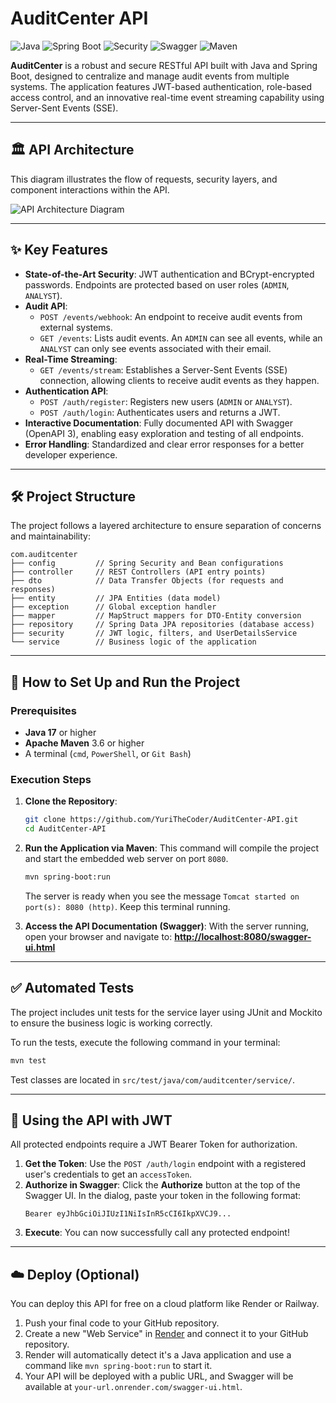 # AuditCenter API

![Java](https://img.shields.io/badge/Java-17-blue)
![Spring Boot](https://img.shields.io/badge/Spring%20Boot-3.3.1-brightgreen)
![Security](https://img.shields.io/badge/Security-JWT%20&%20BCrypt-critical)
![Swagger](https://img.shields.io/badge/Swagger-OpenAPI%203-blueviolet)
![Maven](https://img.shields.io/badge/Build-Maven-orange)

**AuditCenter** is a robust and secure RESTful API built with Java and Spring Boot, designed to centralize and manage audit events from multiple systems. The application features JWT-based authentication, role-based access control, and an innovative real-time event streaming capability using Server-Sent Events (SSE).

---

## 🏛️ API Architecture

This diagram illustrates the flow of requests, security layers, and component interactions within the API.

![API Architecture Diagram](https://i.ibb.co/4g1g0gtS/Editor-Mermaid-Chart-2025-06-28-151636.png)

---

## ✨ Key Features

- **State-of-the-Art Security**: JWT authentication and BCrypt-encrypted passwords. Endpoints are protected based on user roles (`ADMIN`, `ANALYST`).
- **Audit API**:
  - `POST /events/webhook`: An endpoint to receive audit events from external systems.
  - `GET /events`: Lists audit events. An `ADMIN` can see all events, while an `ANALYST` can only see events associated with their email.
- **Real-Time Streaming**:
  - `GET /events/stream`: Establishes a Server-Sent Events (SSE) connection, allowing clients to receive audit events as they happen.
- **Authentication API**:
  - `POST /auth/register`: Registers new users (`ADMIN` or `ANALYST`).
  - `POST /auth/login`: Authenticates users and returns a JWT.
- **Interactive Documentation**: Fully documented API with Swagger (OpenAPI 3), enabling easy exploration and testing of all endpoints.
- **Error Handling**: Standardized and clear error responses for a better developer experience.

---

## 🛠️ Project Structure

The project follows a layered architecture to ensure separation of concerns and maintainability:

```
com.auditcenter
├── config         // Spring Security and Bean configurations
├── controller     // REST Controllers (API entry points)
├── dto            // Data Transfer Objects (for requests and responses)
├── entity         // JPA Entities (data model)
├── exception      // Global exception handler
├── mapper         // MapStruct mappers for DTO-Entity conversion
├── repository     // Spring Data JPA repositories (database access)
├── security       // JWT logic, filters, and UserDetailsService
└── service        // Business logic of the application
```

---

## 🚀 How to Set Up and Run the Project

### Prerequisites
- **Java 17** or higher
- **Apache Maven** 3.6 or higher
- A terminal (`cmd`, `PowerShell`, or `Git Bash`)

### Execution Steps

1.  **Clone the Repository**:
    ```bash
    git clone https://github.com/YuriTheCoder/AuditCenter-API.git
    cd AuditCenter-API
    ```

2.  **Run the Application via Maven**:
    This command will compile the project and start the embedded web server on port `8080`.
    ```bash
    mvn spring-boot:run
    ```
    The server is ready when you see the message `Tomcat started on port(s): 8080 (http)`. Keep this terminal running.

3.  **Access the API Documentation (Swagger)**:
    With the server running, open your browser and navigate to:
    [**http://localhost:8080/swagger-ui.html**](http://localhost:8080/swagger-ui.html)

---

## ✅ Automated Tests

The project includes unit tests for the service layer using JUnit and Mockito to ensure the business logic is working correctly.

To run the tests, execute the following command in your terminal:
```bash
mvn test
```
Test classes are located in `src/test/java/com/auditcenter/service/`.

---

## 🔐 Using the API with JWT

All protected endpoints require a JWT Bearer Token for authorization.

1.  **Get the Token**: Use the `POST /auth/login` endpoint with a registered user's credentials to get an `accessToken`.
2.  **Authorize in Swagger**: Click the **Authorize** button at the top of the Swagger UI. In the dialog, paste your token in the following format:
    ```
    Bearer eyJhbGciOiJIUzI1NiIsInR5cCI6IkpXVCJ9...
    ```
3.  **Execute**: You can now successfully call any protected endpoint!

---

## ☁️ Deploy (Optional)

You can deploy this API for free on a cloud platform like Render or Railway.

1.  Push your final code to your GitHub repository.
2.  Create a new "Web Service" in [Render](https://render.com) and connect it to your GitHub repository.
3.  Render will automatically detect it's a Java application and use a command like `mvn spring-boot:run` to start it.
4.  Your API will be deployed with a public URL, and Swagger will be available at `your-url.onrender.com/swagger-ui.html`. 

